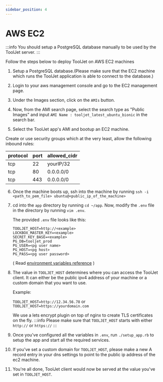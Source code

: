 ```yaml
---
sidebar_position: 4
---
```


# AWS EC2

:::info
You should setup a PostgreSQL database manually to be used by the ToolJet server.
:::

Follow the steps below to deploy ToolJet on AWS EC2 machines

1. Setup a PostgreSQL database.(Please make sure that the EC2 machine which runs the ToolJet application is able to connect to the database.)

2. Login to your aws management console and go to the EC2 management page.

3. Under the Images section, click on the `AMIs` button.

4. Now, from the AMI search page, select the search type as "Public Images" and input `AMI Name : tooljet_latest_ubuntu_bionic` in the    search bar.

5. Select the ToolJet app's AMI and bootup an EC2 machine.

  Create or use security groups which at the very least, allow the following inbound rules:

   protocol| port     | allowed_cidr|
   ----| -----------  | ----------- |
   tcp | 22           | yourIP/32  |
   tcp | 80           | 0.0.0.0/0   |
   tcp | 443          | 0.0.0.0/0   |


6. Once the machine boots up, ssh into the machine by running `ssh -i <path_to_pem_file> ubuntu@<public_ip_of_the_machine>`

7. cd into the `app` directory by running `cd ~/app`. Now, modify the `.env` file in the directory by running `vim .env`.

   The provided `.env` file looks like this:
   ```
   TOOLJET_HOST=http://<example>
   LOCKBOX_MASTER_KEY=<example>
   SECRET_KEY_BASE=<example>
   PG_DB=tooljet_prod
   PG_USER=<pg user name>
   PG_HOST=<pg host>
   PG_PASS=<pg user password>
   ```
   ( Read [environment variables reference](/docs/deployment/env-vars)  )

8. The value in `TOOLJET_HOST` determines where you can access the ToolJet client. It can either be the public ipv4 address of your machine or a custom domain that you want to use.

   Example:

   `TOOLJET_HOST=http://12.34.56.78` or
   `TOOLJET_HOST=https://yourdomain.com`

   We use a lets encrypt plugin on top of nginx to create TLS certificates on the fly.
   :::info
   Please make sure that `TOOLJET_HOST` starts with either `http://` or `https://`
   :::

9. Once you've configured all the variables in `.env`, run `./setup_app.rb` to setup the app and start all the required services.

10. If you've set a custom domain for `TOOLJET_HOST`, please make a new A record entry in your dns settings to point to the public ip address of the ec2 machine.

12. You're all done, ToolJet client would now be served at the value you've set in `TOOLJET_HOST`.
